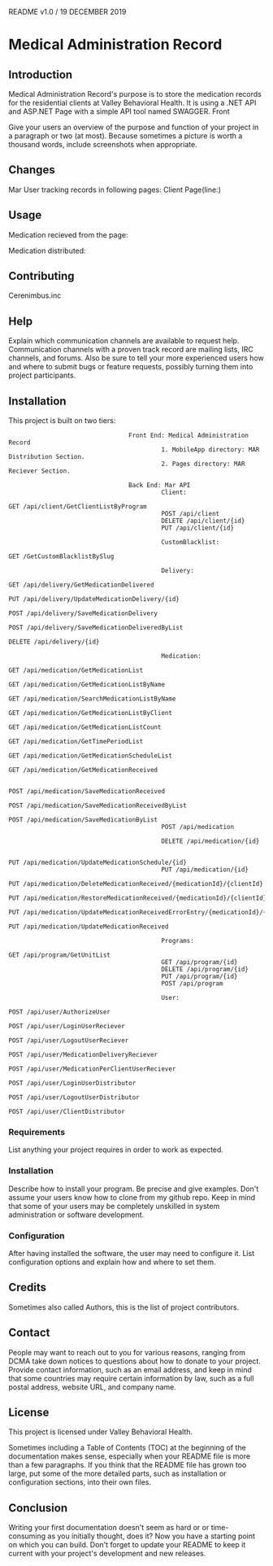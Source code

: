 README v1.0 / 19 DECEMBER 2019

# Medical Administration Record

## Introduction
Medical Administration Record's purpose is to store the medication records for the residential clients at Valley Behavioral Health. It is using a .NET API and ASP.NET Page with a simple API tool named SWAGGER.  Front     



Give your users an overview of the purpose and function of your project in a paragraph or two (at most). Because sometimes a picture is worth a thousand words, include screenshots when appropriate.

## Changes
Mar User tracking records in following pages:
  Client Page(line:) 

## Usage
Medication recieved from the page: 

Medication distributed:

## Contributing
Cerenimbus.inc

## Help
Explain which communication channels are available to request help. Communication channels with a proven track record are mailing lists, IRC channels, and forums. Also be sure to tell your more experienced users how and where to submit bugs or feature requests, possibly turning them into project participants.

## Installation
This project is built on two tiers:  
                                     
                                     Front End: Medical Administration Record
                                              1. MobileApp directory: MAR Distribution Section.
                                              2. Pages directory: MAR Reciever Section.
                                     
                                     Back End: Mar API
                                              Client:  
                                              GET /api/client/GetClientListByProgram    
                                              POST /api/client
                                              DELETE /api/client/{id}
                                              PUT /api/client/{id}     
                                              
                                              CustomBlacklist:
                                              GET /GetCustomBlacklistBySlug       
                                              
                                              Delivery:
                                              GET /api/delivery/GetMedicationDelivered                                                  
                                              PUT /api/delivery/UpdateMedicationDelivery/{id}                                          
                                              POST /api/delivery/SaveMedicationDelivery 
                                              POST /api/delivery/SaveMedicationDeliveredByList
                                              DELETE /api/delivery/{id}       
                                              
                                              Medication:
                                              GET /api/medication/GetMedicationList 
                                              GET /api/medication/GetMedicationListByName  
                                              GET /api/medication/SearchMedicationListByName
                                              GET /api/medication/GetMedicationListByClient 
                                              GET /api/medication/GetMedicationListCount
                                              GET /api/medication/GetTimePeriodList
                                              GET /api/medication/GetMedicationScheduleList
                                              GET /api/medication/GetMedicationReceived 
                                              
                                              POST /api/medication/SaveMedicationReceived
                                              POST /api/medication/SaveMedicationReceivedByList
                                              POST /api/medication/SaveMedicationByList 
                                              POST /api/medication
                                              
                                              DELETE /api/medication/{id}  
                                             
                                              PUT /api/medication/UpdateMedicationSchedule/{id}                                         
                                              PUT /api/medication/{id}
                                              PUT /api/medication/DeleteMedicationReceived/{medicationId}/{clientId}  
                                              PUT /api/medication/RestoreMedicationReceived/{medicationId}/{clientId}
                                              PUT /api/medication/UpdateMedicationReceivedErrorEntry/{medicationId}/{clientId}
                                              PUT /api/medication/UpdateMedicationReceived        
                                              
                                              Programs: 
                                              GET /api/program/GetUnitList  
                                              GET /api/program/{id}
                                              DELETE /api/program/{id} 
                                              PUT /api/program/{id}  
                                              POST /api/program     
                                              
                                              User:
                                              POST /api/user/AuthorizeUser  
                                              POST /api/user/LoginUserReciever  
                                              POST /api/user/LogoutUserReciever
                                              POST /api/user/MedicationDeliveryReciever 
                                              POST /api/user/MedicationPerClientUserReciever 
                                              POST /api/user/LoginUserDistributor  
                                              POST /api/user/LogoutUserDistributor
                                              POST /api/user/ClientDistributor
                                              
       
### Requirements

List anything your project requires in order to work as expected.

### Installation

Describe how to install your program. Be precise and give examples. Don't assume your users know how to clone from my github repo. Keep in mind that some of your users may be completely unskilled in system administration or software development.

### Configuration

After having installed the software, the user may need to configure it. List configuration options and explain how and where to set them.

## Credits

Sometimes also called Authors, this is the list of project contributors.

## Contact

People may want to reach out to you for various reasons, ranging from DCMA take down notices to questions about how to donate to your project. Provide contact information, such as an email address, and keep in mind that some countries may require certain information by law, such as a full postal address, website URL, and company name.

## License

This project is licensed under Valley Behavioral Health. 

Sometimes including a Table of Contents (TOC) at the beginning of the documentation makes sense, especially when your README file is more than a few paragraphs. If you think that the README file has grown too large, put some of the more detailed parts, such as installation or configuration sections, into their own files.

## Conclusion
Writing your first documentation doesn't seem as hard or or time-consuming as you initially thought, does it? Now you have a starting point on which you can build. Don't forget to update your README to keep it current with your project's development and new releases.
